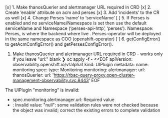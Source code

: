 [x] 1. Make thanosQuerier and alertmanager URL required in CRD 
[x] 2. Create ‘enable’ attribute on acm and perses 
[x] 3. Add ‘incidents’ to the CR as well 
[x] 4. Change Perses ‘name’ to ‘serviceName’
[ ] 5. If Perses is enabled and no serviceName/Namespace is set then use the default serviceName and Namespace (‘perses-api-http’, ‘perses’). Namespace: Perses, is where the backend where live . Perses-operator will be deployed in the same namespace as COO (openshift-operator) 
[ ] 6. getConfigError() to getAcmConfigError() and getPersesConfigError(). 



1. Make thanosQuerier and alertmanager URL required in CRD - works only if you leave "url:" blank 
❯  oc apply -f - <<EOF
apiVersion: observability.openshift.io/v1alpha1
kind: UIPlugin
metadata:
  name: monitoring
spec:
  type: Monitoring
  monitoring:
    alertmanager:
      url:
    thanosQuerier:
      url: 'https://rbac-query-proxy.open-cluster-management-observability.svc:8443'
EOF

The UIPlugin "monitoring" is invalid: 
* spec.monitoring.alertmanager.url: Required value
* <nil>: Invalid value: "null": some validation rules were not checked because the object was invalid; correct the existing errors to complete validation